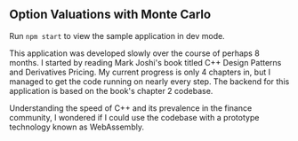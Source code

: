 ## Option Valuations with Monte Carlo

Run `npm start` to view the sample application in dev mode.

This application was developed slowly over the course of perhaps 8 months. I started by reading Mark Joshi's book titled C++ Design Patterns and Derivatives Pricing. My current progress is only 4 chapters in, but I managed to get the code running on nearly every step. The backend for this application is based on the book's chapter 2 codebase.

Understanding the speed of C++ and its prevalence in the finance community, I wondered if I could use the codebase with a prototype technology known as WebAssembly.